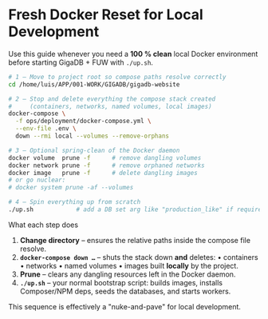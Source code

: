 # Fresh Docker Reset for Local Development

Use this guide whenever you need a **100 % clean** local Docker environment before starting GigaDB + FUW with `./up.sh`.

```bash
# 1 – Move to project root so compose paths resolve correctly
cd /home/luis/APP/001-WORK/GIGADB/gigadb-website

# 2 – Stop and delete everything the compose stack created
#     (containers, networks, named volumes, local images)
docker-compose \
  -f ops/deployment/docker-compose.yml \
  --env-file .env \
  down --rmi local --volumes --remove-orphans

# 3 – Optional spring-clean of the Docker daemon
docker volume  prune -f      # remove dangling volumes
docker network prune -f      # remove orphaned networks
docker image   prune -f      # delete dangling images
# or go nuclear:
# docker system prune -af --volumes

# 4 – Spin everything up from scratch
./up.sh            # add a DB set arg like "production_like" if required
```

What each step does
1. **Change directory** – ensures the relative paths inside the compose file resolve.
2. **`docker-compose down …`** – shuts the stack down **and** deletes:
   • containers  • networks  • named volumes  • images built **locally** by the project.
3. **Prune** – clears any dangling resources left in the Docker daemon.
4. **`./up.sh`** – your normal bootstrap script: builds images, installs Composer/NPM deps, seeds the databases, and starts workers.

This sequence is effectively a "nuke-and-pave" for local development.